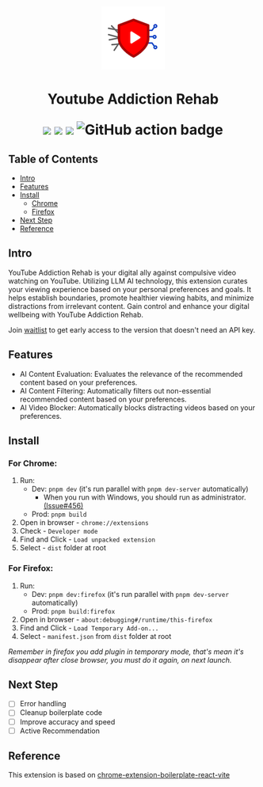 <div align="center">
<img src="chrome-extension/public/icon-128.png" alt="logo"/>
<h1> Youtube Addiction Rehab

![](https://img.shields.io/badge/React-61DAFB?style=flat-square&logo=react&logoColor=black)
![](https://img.shields.io/badge/Typescript-3178C6?style=flat-square&logo=typescript&logoColor=white)
![](https://badges.aleen42.com/src/vitejs.svg)
![GitHub action badge](https://github.com/Jonghakseo/chrome-extension-boilerplate-react-vite/actions/workflows/build-zip.yml/badge.svg)

</div>

## Table of Contents

- [Intro](#intro)
- [Features](#features)
- [Install](#install)
  - [Chrome](#chrome)
  - [Firefox](#firefox)
- [Next Step](#next-steps)
- [Reference](#reference)

## Intro <a name="intro"></a>
YouTube Addiction Rehab is your digital ally against compulsive video watching on YouTube. Utilizing LLM AI technology, this extension curates your viewing experience based on your personal preferences and goals. It helps establish boundaries, promote healthier viewing habits, and minimize distractions from irrelevant content. Gain control and enhance your digital wellbeing with YouTube Addiction Rehab.

Join [waitlist](https://forms.gle/93Ew9HLtuBnAUuqF8) to get early access to the version that doesn't need an API key.

## Features <a name="features"></a>

- AI Content Evaluation: Evaluates the relevance of the recommended content based on your preferences.
- AI Content Filtering: Automatically filters out non-essential recommended content based on your preferences.
- AI Video Blocker: Automatically blocks distracting videos based on your preferences.

## Install <a name="install"></a>

### For Chrome: <a name="chrome"></a>

1. Run:
   - Dev: `pnpm dev` (it's run parallel with `pnpm dev-server` automatically)
     - When you run with Windows, you should run as
       administrator. [(Issue#456)](https://github.com/Jonghakseo/chrome-extension-boilerplate-react-vite/issues/456)
   - Prod: `pnpm build`
2. Open in browser - `chrome://extensions`
3. Check - `Developer mode`
4. Find and Click - `Load unpacked extension`
5. Select - `dist` folder at root

### For Firefox: <a name="firefox"></a>

1. Run:
   - Dev: `pnpm dev:firefox` (it's run parallel with `pnpm dev-server` automatically)
   - Prod: `pnpm build:firefox`
2. Open in browser - `about:debugging#/runtime/this-firefox`
3. Find and Click - `Load Temporary Add-on...`
4. Select - `manifest.json` from `dist` folder at root

<i>Remember in firefox you add plugin in temporary mode, that's mean it's disappear after close browser, you must do it again, on next launch.</i>

## Next Step <a name="next-steps"></a>

- [ ] Error handling
- [ ] Cleanup boilerplate code
- [ ] Improve accuracy and speed 
- [ ] Active Recommendation 

## Reference <a name="reference"></a>

This extension is based on [chrome-extension-boilerplate-react-vite](https://github.com/Jonghakseo/chrome-extension-boilerplate-react-vite)